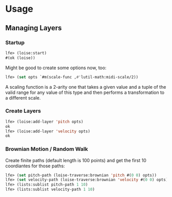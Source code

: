 # Usage

## Managing Layers

### Startup

``` cl
lfe> (loise:start)
#(ok (loise))
```

Might be good to create some options now, too:

``` cl
lfe> (set opts `#m(scale-func ,#'lutil-math:midi-scale/2))
```

A scaling function is a 2-arity one that takes a given value and a tuple of the
valid range for any value of this type and then performs a transformation to a
different scale.

### Create Layers


``` cl
lfe> (loise:add-layer 'pitch opts)
ok
lfe> (loise:add-layer 'velocity opts)
ok
```

### Brownian Motion / Random Walk

Create finite paths (default length is 100 points) and get the first 10
coordiantes for those paths:

``` cl
lfe> (set pitch-path (loise-traverse:brownian 'pitch #(0 0) opts))
lfe> (set velocity-path (loise-traverse:brownian 'velocity #(0 0) opts))
lfe> (lists:sublist pitch-path 1 10)
lfe> (lists:sublist velocity-path 1 10)
```
